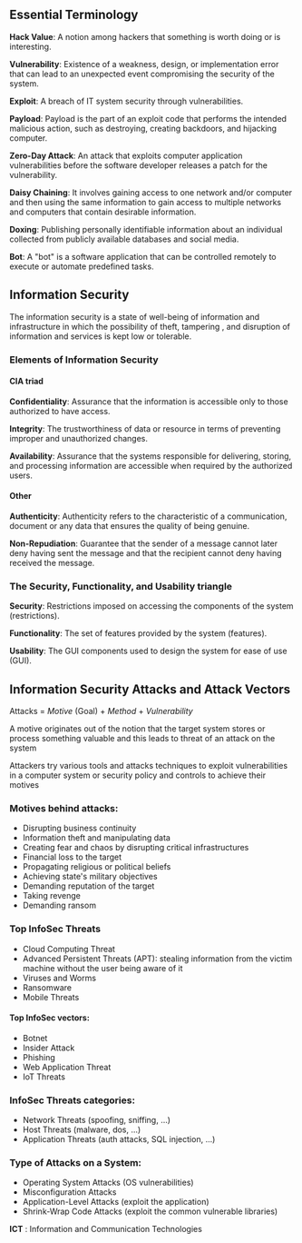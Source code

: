 ## Essential Terminology

**Hack Value**: A notion  among hackers that something is worth doing or is interesting.

**Vulnerability**: Existence of a weakness, design, or implementation error that can lead to an unexpected event compromising the security of the system.

**Exploit**: A breach of IT system security through vulnerabilities.

**Payload**: Payload is the part of an exploit code that performs the intended malicious action, such as destroying, creating backdoors, and hijacking computer.

**Zero-Day Attack**: An attack that exploits computer application vulnerabilities before the software developer releases a patch for the vulnerability.

**Daisy Chaining**: It involves gaining access to one network and/or computer and then using the same information to gain access to multiple networks and computers that contain desirable information.

**Doxing**: Publishing personally identifiable information about an individual collected from publicly available databases and social media.

**Bot**: A "bot" is a software application that can be controlled remotely to execute or automate predefined tasks.

## Information Security

The information security is a state of well-being of information and infrastructure in which the possibility of theft, tampering , and disruption of information and services is kept low or tolerable.

### Elements of Information Security

#### CIA triad

**Confidentiality**: Assurance that the information is accessible only to those authorized to have access.

**Integrity**: The trustworthiness of data or resource in terms of preventing improper and unauthorized changes.

**Availability**: Assurance that the systems responsible for delivering, storing, and processing information are accessible when required by the authorized users.

#### Other

**Authenticity**: Authenticity refers to the characteristic of a communication, document or any data that ensures the quality of being genuine.

**Non-Repudiation**: Guarantee that the sender of a message cannot later deny having sent the message and that the recipient cannot deny having received the message.

### The Security, Functionality, and Usability triangle

**Security**: Restrictions imposed on accessing the components of the system (restrictions).

**Functionality**: The set of features provided by the system (features).

**Usability**: The GUI components used to design the system for ease of use (GUI).

## Information Security Attacks and Attack Vectors

Attacks = *Motive* (Goal) + *Method* + *Vulnerability*

A motive originates out of the notion that the target system stores or 
process something valuable and this leads to threat of an attack on the system

Attackers try various tools and attacks techniques to exploit vulnerabilities
in a computer system or security policy and controls to achieve their motives

### Motives behind attacks:

- Disrupting business continuity
- Information theft and manipulating data
- Creating fear and chaos by disrupting critical infrastructures 
- Financial loss to the target
- Propagating religious or political beliefs
- Achieving state's military objectives
- Demanding reputation of the target 
- Taking revenge
- Demanding ransom

### Top InfoSec Threats

- Cloud Computing Threat
- Advanced Persistent Threats (APT): stealing information from the victim machine without the user being aware of it
- Viruses and Worms
- Ransomware
- Mobile Threats

#### Top InfoSec vectors:

- Botnet
- Insider Attack
- Phishing
- Web Application Threat
- IoT Threats

### InfoSec Threats categories:

- Network Threats (spoofing, sniffing, ...)
- Host Threats (malware, dos, ...)
- Application Threats (auth attacks, SQL injection, ...)

### Type of Attacks on a System:

- Operating System Attacks (OS vulnerabilities)
- Misconfiguration Attacks
- Application-Level Attacks (exploit the application)
- Shrink-Wrap Code Attacks (exploit the common vulnerable libraries)

**ICT** : Information and Communication Technologies
